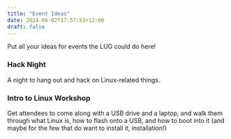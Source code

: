 ```yaml
---
title: "Event Ideas"
date: 2024-06-02T17:57:53+12:00
draft: false
---
```


Put all your ideas for events the LUG could do here!

### Hack Night

A night to hang out and hack on Linux-related things.


### Intro to Linux Workshop

Get attendees to come along with a USB drive and a laptop, and walk them through what Linux is, how to flash onto a USB, and how to boot into it (and maybe for the few that do want to install it, installation!)
